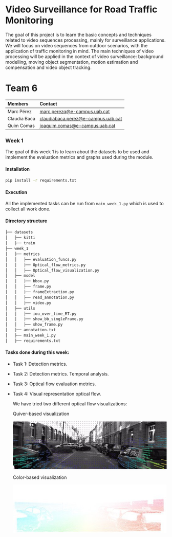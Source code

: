 # Video Surveillance for Road Traffic Monitoring

The goal of this project is to learn the basic concepts and techniques related to video sequences processing, mainly for surveillance applications. We will focus on video sequences from outdoor scenarios, with the application of traffic monitoring in mind. The main techniques of video processing will be applied in the context of video surveillance: background modelling, moving object segmentation, motion estimation and compensation and video object tracking.


# Team 6 

| Members | Contact |
| :---         |   :---    | 
| Marc Pérez   | marc.perezq@e-campus.uab.cat | 
| Claudia Baca    | claudiabaca.perez@e-campus.uab.cat  |
| Quim Comas    | joaquim.comas@e-campus.uab.cat  |



### Week 1

The goal of this week 1 is to learn about the datasets to be used and implement the evaluation metrics and graphs used during the module.

#### Installation

```bash
pip install -r requirements.txt
```
#### Execution

 All the implemented tasks can be run from ```main_week_1.py``` which is used to collect all work done.

#### Directory structure

```bash
├── datasets
│   ├── kitti
│   ├── train
├── week_1
│   ├── metrics
│   │   ├── evaluation_funcs.py
│   │   ├── Optical_flow_metrics.py
│   │   ├── Optical_flow_visualization.py
│   ├── model
│   │   ├── bbox.py
│   │   ├── frame.py
│   │   ├── frameExtraction.py
│   │   ├── read_annotation.py
│   │   ├── video.py
│   ├── utils
│   │   ├── iou_over_time_RT.py
│   │   ├── show_bb_singleFrame.py
│   │   ├── show_frame.py
│   ├── annotation.txt
│   ├── main_week_1.py
│   ├── requirements.txt
```

#### Tasks done during this week:

- Task 1: Detection metrics.

- Task 2: Detection metrics. Temporal analysis.




- Task 3: Optical flow evaluation metrics.
- Task 4: Visual representation optical flow.

  We have tried two different optical flow visualizations:
  
  Quiver-based visualization 


  ![alt](https://github.com/mcv-m6-video/mcv-m6-2020-team6/blob/master/results_week1/flow_gt_45_quiver.png)

  Color-based visualization


  ![alt](https://github.com/mcv-m6-video/mcv-m6-2020-team6/blob/master/results_week1/flow_gt_45_color.png)











